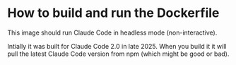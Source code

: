 # How to build and run the Dockerfile
This image should run Claude Code in headless mode (non-interactive). 

Intially it was built for Claude Code 2.0 in late 2025. When you build it it will pull the latest Claude Code version from npm (which might be good or bad).
